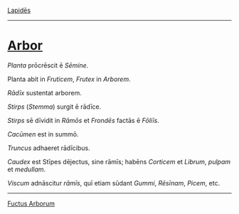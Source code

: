 [Lapidēs](../012-lapides/012-lapides.md)

---

# [Arbor](https://www.archive.org/stream/cu31924032499455#page/n56/mode/1up)

*Planta* prōcrēscit ē *Sēmine*.

Planta abit in *Fruticem*, *Frutex* in *Arborem*.

*Rādīx* sustentat arborem.

*Stirps* (*Stemma*) surgit ē rādīce.

*Stirps* sē dīvidit in *Rāmōs* et *Frondēs* factās ē *Fōliīs*.

*Cacūmen* est in summō.

*Truncus* adhaeret rādīcibus.

*Caudex* est Stīpes dējectus, sine rāmīs; habēns *Corticem* et *Librum*, *pulpam* et *medullam*.

*Viscum* adnāscitur *rāmīs*, quī etiam sūdant *Gummi*, *Rēsīnam*, *Picem*, etc.

---

[Fuctus Arborum](../014-fructus-arborum/014-fuctus-arborum.md)
